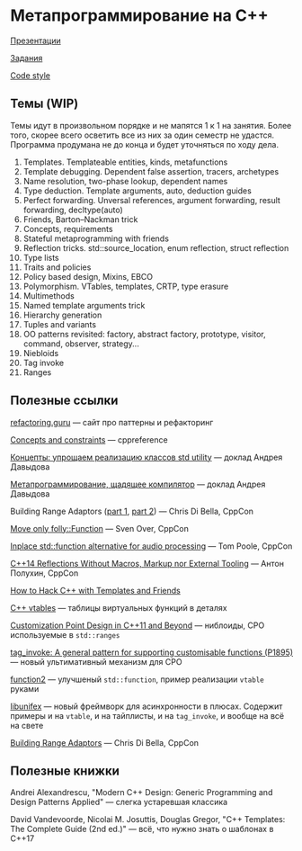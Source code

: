 Метапрограммирование на C++
============================

[Презентации](https://drive.google.com/drive/folders/1JUSjHeZMyicojhJ7ebN3aStnU7VxqZEq?usp=sharing)

[Задания](https://github.com/Mrkol/mipt-metaprogramming-2021/tree/master/tasks)

[Code style](https://github.com/Mrkol/mipt-metaprogramming-2021/blob/master/codestyle.md)

## Темы (WIP)
Темы идут в произвольном порядке и не мапятся 1 к 1 на занятия. Более того, скорее всего осветить все из них за один семестр не удастся. Программа продумана не до конца и будет уточняться по ходу дела.

1. Templates. Templateable entities, kinds, metafunctions
2. Template debugging. Dependent false assertion, tracers, archetypes
3. Name resolution, two-phase lookup, dependent names 
4. Type deduction. Template arguments, auto, deduction guides
5. Perfect forwarding. Unversal references, argument forwarding, result forwarding, decltype(auto)
6. Friends, Barton–Nackman trick
7. Concepts, requirements
8. Stateful metaprogramming with friends
9. Reflection tricks. std::source_location, enum reflection, struct reflection
10. Type lists
11. Traits and policies
12. Policy based design, Mixins, EBCO
13. Polymorphism. VTables, templates, CRTP, type erasure
14. Multimethods
15. Named template arguments trick
16. Hierarchy generation
17. Tuples and variants
18. OO patterns revisited: factory, abstract factory, prototype, visitor, command, observer, strategy...
19. Niebloids
20. Tag invoke
21. Ranges

## Полезные ссылки

[refactoring.guru](http://refactoring.guru/) &mdash; сайт про паттерны и рефакторинг

[Concepts and constraints](https://en.cppreference.com/w/cpp/language/constraints) &mdash; cppreference

[Концепты: упрощаем реализацию классов std utility](https://youtu.be/udTEfwCkmaw) &mdash; доклад Андрея Давыдова

[Метапрограммирование, щадящее компилятор](https://www.youtube.com/watch?v=udTEfwCkmaw) &mdash; доклад Андрея Давыдова

Building Range Adaptors ([part 1](https://www.youtube.com/watch?v=YWayW5ePpkY), [part 2](https://www.youtube.com/watch?v=g-F280_AQp8)) &mdash; Chris Di Bella, CppCon

[Move only folly::Function](https://youtu.be/SToaMS3jNH0) &mdash; Sven Over, CppCon

[Inplace std::function alternative for audio processing](https://youtu.be/VY83afAJUIg) &mdash; Tom Poole, CppCon

[C++14 Reflections Without Macros, Markup nor External Tooling](https://youtu.be/abdeAew3gmQ) &mdash; Антон Полухин, CppCon

[How to Hack C++ with Templates and Friends](https://www.worldcadaccess.com/blog/2020/05/how-to-hack-c-with-templates-and-friends.html)

[C++ vtables](https://shaharmike.com/cpp/vtable-part1/) &mdash; таблицы виртуальных функций в деталях

[Customization Point Design in C++11 and Beyond](http://ericniebler.com/2014/10/21/customization-point-design-in-c11-and-beyond/) &mdash; ниблоиды, CPO используемые в `std::ranges`

[tag_invoke: A general pattern for supporting
customisable functions (P1895)](http://open-std.org/JTC1/SC22/WG21/docs/papers/2019/p1895r0.pdf) &mdash; новый ультимативный механизм для CPO 

[function2](https://github.com/Naios/function2) &mdash; улучшеный `std::function`, пример реализации `vtable` руками

[libunifex](https://github.com/facebookexperimental/libunifex) &mdash; новый фреймворк для асинхронности в плюсах. Содержит примеры и на `vtable`, и на тайплисты, и на `tag_invoke`, и вообще на всё на свете

[Building Range Adaptors](https://www.youtube.com/watch?v=YWayW5ePpkY) &mdash; Chris Di Bella, CppCon

## Полезные книжки

Andrei Alexandrescu, "Modern C++ Design: Generic Programming and Design Patterns Applied" &mdash; слегка устаревшая классика

David Vandevoorde, Nicolai M. Josuttis, Douglas Gregor, "C++ Templates: The Complete Guide (2nd ed.)" &mdash; всё, что нужно знать о шаблонах в C++17
